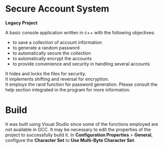 # Secure Account System

**Legacy Project**

A basic console application written in c++ with the following objectives:
- to save a collection of account information
- to generate a random password
- to automatically secure the collection
- to automatically encrypt the accounts
- to provide convenience and security in handling several accounts

It hides and locks the files for security.  
It implements shifting and reversal for encryption.  
It employs the rand function for password generation.
Please consult the help section integrated in the program for more information.

# Build

It was built using Visual Studio since some of the functions employed are not available in GCC.
It may be necessary to edit the properties of the project to successfully build it.
In **Configuration Properties** > **General**, configure the **Character Set** to **Use Multi-Byte Character Set**.